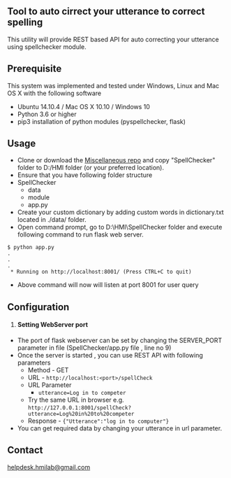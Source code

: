 ## Tool to auto cirrect your utterance to correct spelling
This utility will provide REST based API for auto correcting your utterance using spellchecker module.

Prerequisite
-----------
This system was implemented and tested under Windows, Linux and Mac OS X with the following software 

+ Ubuntu 14.10.4 / Mac OS X 10.10 / Windows 10
+ Python 3.6 or higher
+ pip3 installation of python modules (pyspellchecker, flask)


Usage
-----
+ Clone or download the [Miscellaneous repo](https://github.com/hmi-digital/Miscelleinious) and copy "SpellChecker" folder to D:/HMI folder (or your preferred location).
+ Ensure that you have following folder structure
+ SpellChecker
	+ data
	+ module
	+ app.py
+ Create your custom dictionary by adding custom words in dictionary.txt located in ./data/ folder.
+ Open command prompt, go to D:\HMI\SpellChecker folder and execute following command to run flask web server.
```
$ python app.py
.
.
.
 * Running on http://localhost:8001/ (Press CTRL+C to quit)
```
+ Above command will now will listen at port 8001 for user query

Configuration
-------------
1. <h4> Setting WebServer port</h4>
+ The port of flask webserver can be set by changing the SERVER_PORT parameter in file (SpellChecker/app.py file , line no 9)
+ Once the server is started , you can use REST API with following parameters
	+ Method - GET
	+ URL - ```http://localhost:<port>/spellCheck```
	+ URL Parameter
		+ ```utterance=Log in to competer```
	+ Try the same URL in browser e.g. ```http://127.0.0.1:8001/spellCheck?utterance=Log%20in%20to%20competer```
	+ Response - ```{"Utterance":"log in to computer"}```
+ You can get required data by changing your utterance in url parameter.

Contact
-------
helpdesk.hmilab@gmail.com
